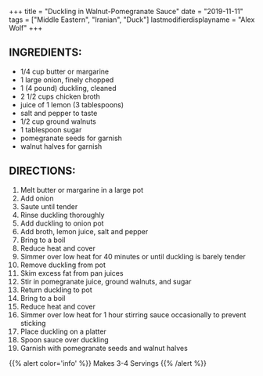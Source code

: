 +++
title = "Duckling in Walnut-Pomegranate Sauce"
date = "2019-11-11"
tags = ["Middle Eastern", "Iranian", "Duck"]
lastmodifierdisplayname = "Alex Wolf"
+++

## INGREDIENTS:

* 1/4 cup butter or margarine
* 1 large onion, finely chopped
* 1 (4 pound) duckling, cleaned
* 2 1/2 cups chicken broth
* juice of 1 lemon (3 tablespoons)
* salt and pepper to taste
* 1/2 cup ground walnuts
* 1 tablespoon sugar
* pomegranate seeds for garnish
* walnut halves for garnish

## DIRECTIONS:

1. Melt butter or margarine in a large pot
2. Add onion
3. Saute until tender
4. Rinse duckling thoroughly
5. Add duckling to onion pot
6. Add broth, lemon juice, salt and pepper
7. Bring to a boil
8. Reduce heat and cover
9. Simmer over low heat for 40 minutes or until duckling is barely tender
10. Remove duckling from pot
11. Skim excess fat from pan juices
12. Stir in pomegranate juice, ground walnuts, and sugar
13. Return duckling to pot
14. Bring to a boil
15. Reduce heat and cover
16. Simmer over low heat for 1 hour stirring sauce occasionally to prevent sticking
17. Place duckling on a platter
18. Spoon sauce over duckling
19. Garnish with pomegranate seeds and walnut halves

{{% alert color='info' %}}
Makes 3-4 Servings
{{% /alert %}}
